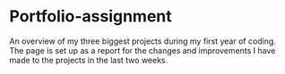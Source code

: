 # Portfolio-assignment
An overview of my three biggest projects during my first year of coding. The page is set up as a report for the changes and improvements I have made to the projects in the last two weeks.
